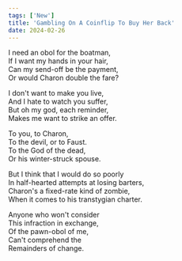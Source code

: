 ```yaml
---
tags: ['New']
title: 'Gambling On A Coinflip To Buy Her Back'
date: 2024-02-26
---
```


I need an obol for the boatman,  
If I want my hands in your hair,  
Can my send-off be the payment,  
Or would Charon double the fare?

I don't want to make you live,  
And I hate to watch you suffer,  
But oh my god, each reminder,  
Makes me want to strike an offer.

To you, to Charon,  
To the devil, or to Faust.  
To the God of the dead,  
Or his winter-struck spouse.

But I think that I would do so poorly  
In half-hearted attempts at losing barters,  
Charon's a fixed-rate kind of zombie,  
When it comes to his transtygian charter.

Anyone who won't consider  
This infraction in exchange,  
Of the pawn-obol of me,  
Can't comprehend the  
Remainders of change.  
